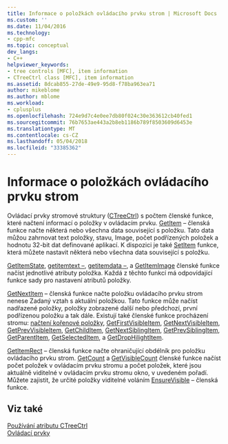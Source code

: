 ```yaml
---
title: Informace o položkách ovládacího prvku strom | Microsoft Docs
ms.custom: ''
ms.date: 11/04/2016
ms.technology:
- cpp-mfc
ms.topic: conceptual
dev_langs:
- C++
helpviewer_keywords:
- tree controls [MFC], item information
- CTreeCtrl class [MFC], item information
ms.assetid: 8dcab855-27de-49e9-95d8-f78ba963ea71
author: mikeblome
ms.author: mblome
ms.workload:
- cplusplus
ms.openlocfilehash: 724e9d7c4e0ee7db80f024c30e363612cb40fed1
ms.sourcegitcommit: 76b7653ae443a2b8eb1186b789f8503609d6453e
ms.translationtype: MT
ms.contentlocale: cs-CZ
ms.lasthandoff: 05/04/2018
ms.locfileid: "33385362"
---
```

# <a name="tree-control-item-information"></a>Informace o položkách ovládacího prvku strom
Ovládací prvky stromové struktury ([CTreeCtrl](../mfc/reference/ctreectrl-class.md)) s počtem členské funkce, které načtení informací o položky v ovládacím prvku. [GetItem](../mfc/reference/ctreectrl-class.md#getitem) – členská funkce načte některá nebo všechna data související s položku. Tato data můžou zahrnovat text položky, stavu, Image, počet podřízených položek a hodnotu 32-bit dat definované aplikací. K dispozici je také [SetItem](../mfc/reference/ctreectrl-class.md#setitem) funkce, která můžete nastavit některá nebo všechna data související s položku.  
  
 [GetItemState](../mfc/reference/ctreectrl-class.md#getitemstate), [getitemtext –](../mfc/reference/ctreectrl-class.md#getitemtext), [getitemdata –](../mfc/reference/ctreectrl-class.md#getitemdata), a [GetItemImage](../mfc/reference/ctreectrl-class.md#getitemimage) členské funkce načíst jednotlivé atributy položka. Každá z těchto funkcí má odpovídající funkce sady pro nastavení atributů položky.  
  
 [GetNextItem](../mfc/reference/ctreectrl-class.md#getnextitem) – členská funkce načte položku ovládacího prvku strom nenese Zadaný vztah s aktuální položkou. Tato funkce může načíst nadřazené položky, položky zobrazené další nebo předchozí, první podřízenou položku a tak dále. Existují také členské funkce procházení stromu: [načtení kořenové položky](../mfc/reference/ctreectrl-class.md#getrootitem), [GetFirstVisibleItem](../mfc/reference/ctreectrl-class.md#getfirstvisibleitem), [GetNextVisibleItem](../mfc/reference/ctreectrl-class.md#getnextvisibleitem), [GetPrevVisibleItem](../mfc/reference/ctreectrl-class.md#getprevvisibleitem), [GetChildItem](../mfc/reference/ctreectrl-class.md#getchilditem), [GetNextSiblingItem](../mfc/reference/ctreectrl-class.md#getnextsiblingitem), [GetPrevSiblingItem](../mfc/reference/ctreectrl-class.md#getprevsiblingitem), [GetParentItem](../mfc/reference/ctreectrl-class.md#getparentitem), [GetSelectedItem](../mfc/reference/ctreectrl-class.md#getselecteditem), a [GetDropHilightItem](../mfc/reference/ctreectrl-class.md#getdrophilightitem).  
  
 [GetItemRect](../mfc/reference/ctreectrl-class.md#getitemrect) – členská funkce načte ohraničující obdélník pro položku ovládacího prvku strom. [GetCount](../mfc/reference/ctreectrl-class.md#getcount) a [GetVisibleCount](../mfc/reference/ctreectrl-class.md#getvisiblecount) členské funkce načíst počet položek v ovládacím prvku stromu a počet položek, které jsou aktuálně viditelné v ovládacím prvku stromu okno, v uvedeném pořadí. Můžete zajistit, že určité položky viditelné voláním [EnsureVisible](../mfc/reference/ctreectrl-class.md#ensurevisible) – členská funkce.  
  
## <a name="see-also"></a>Viz také  
 [Používání atributu CTreeCtrl](../mfc/using-ctreectrl.md)   
 [Ovládací prvky](../mfc/controls-mfc.md)

